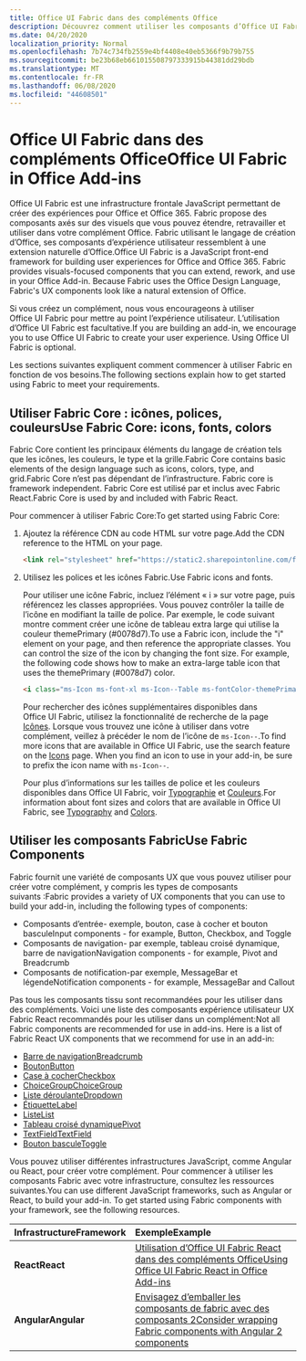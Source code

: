 ```yaml
---
title: Office UI Fabric dans des compléments Office 
description: Découvrez comment utiliser les composants d’Office UI Fabric dans des compléments Office.
ms.date: 04/20/2020
localization_priority: Normal
ms.openlocfilehash: 7b74c734fb2559e4bf4408e40eb5366f9b79b755
ms.sourcegitcommit: be23b68eb661015508797333915b44381dd29bdb
ms.translationtype: MT
ms.contentlocale: fr-FR
ms.lasthandoff: 06/08/2020
ms.locfileid: "44608501"
---
```

# <a name="office-ui-fabric-in-office-add-ins"></a><span data-ttu-id="d531e-103">Office UI Fabric dans des compléments Office</span><span class="sxs-lookup"><span data-stu-id="d531e-103">Office UI Fabric in Office Add-ins</span></span> 

<span data-ttu-id="d531e-p101">Office UI Fabric est une infrastructure frontale JavaScript permettant de créer des expériences pour Office et Office 365. Fabric propose des composants axés sur des visuels que vous pouvez étendre, retravailler et utiliser dans votre complément Office. Fabric utilisant le langage de création d’Office, ses composants d’expérience utilisateur ressemblent à une extension naturelle d’Office.</span><span class="sxs-lookup"><span data-stu-id="d531e-p101">Office UI Fabric is a JavaScript front-end framework for building user experiences for Office and Office 365. Fabric provides visuals-focused components that you can extend, rework, and use in your Office Add-in. Because Fabric uses the Office Design Language, Fabric's UX components look like a natural extension of Office.</span></span> 

<span data-ttu-id="d531e-p102">Si vous créez un complément, nous vous encourageons à utiliser Office UI Fabric pour mettre au point l’expérience utilisateur. L’utilisation d’Office UI Fabric est facultative.</span><span class="sxs-lookup"><span data-stu-id="d531e-p102">If you are building an add-in, we encourage you to use Office UI Fabric to create your user experience. Using Office UI Fabric is optional.</span></span>

<span data-ttu-id="d531e-109">Les sections suivantes expliquent comment commencer à utiliser Fabric en fonction de vos besoins.</span><span class="sxs-lookup"><span data-stu-id="d531e-109">The following sections explain how to get started using Fabric to meet your requirements.</span></span> 

## <a name="use-fabric-core-icons-fonts-colors"></a><span data-ttu-id="d531e-110">Utiliser Fabric Core : icônes, polices, couleurs</span><span class="sxs-lookup"><span data-stu-id="d531e-110">Use Fabric Core: icons, fonts, colors</span></span>
<span data-ttu-id="d531e-111">Fabric Core contient les principaux éléments du langage de création tels que les icônes, les couleurs, le type et la grille.</span><span class="sxs-lookup"><span data-stu-id="d531e-111">Fabric Core contains basic elements of the design language such as icons, colors, type, and grid.</span></span><span data-ttu-id="d531e-112">Fabric Core n’est pas dépendant de l’infrastructure.</span><span class="sxs-lookup"><span data-stu-id="d531e-112"> Fabric core is framework independent.</span></span> <span data-ttu-id="d531e-113">Fabric Core est utilisé par et inclus avec Fabric React.</span><span class="sxs-lookup"><span data-stu-id="d531e-113">Fabric Core is used by and included with Fabric React.</span></span>

<span data-ttu-id="d531e-114">Pour commencer à utiliser Fabric Core:</span><span class="sxs-lookup"><span data-stu-id="d531e-114">To get started using Fabric Core:</span></span>

1. <span data-ttu-id="d531e-115">Ajoutez la référence CDN au code HTML sur votre page.</span><span class="sxs-lookup"><span data-stu-id="d531e-115">Add the CDN reference to the HTML on your page.</span></span>  

    ```html
    <link rel="stylesheet" href="https://static2.sharepointonline.com/files/fabric/office-ui-fabric-core/9.6.1/css/fabric.min.css">
    ```   
    
2. <span data-ttu-id="d531e-116">Utilisez les polices et les icônes Fabric.</span><span class="sxs-lookup"><span data-stu-id="d531e-116">Use Fabric icons and fonts.</span></span> 

    <span data-ttu-id="d531e-p104">Pour utiliser une icône Fabric, incluez l’élément « i » sur votre page, puis référencez les classes appropriées. Vous pouvez contrôler la taille de l’icône en modifiant la taille de police. Par exemple, le code suivant montre comment créer une icône de tableau extra large qui utilise la couleur themePrimary (#0078d7).</span><span class="sxs-lookup"><span data-stu-id="d531e-p104">To use a Fabric icon, include the "i" element on your page, and then reference the appropriate classes. You can control the size of the icon by changing the font size. For example, the following code shows how to make an extra-large table icon that uses the themePrimary (#0078d7) color.</span></span> 
   
    ```html
    <i class="ms-Icon ms-font-xl ms-Icon--Table ms-fontColor-themePrimary"></i>
    ```

    <span data-ttu-id="d531e-p105">Pour rechercher des icônes supplémentaires disponibles dans Office UI Fabric, utilisez la fonctionnalité de recherche de la page [Icônes](https://developer.microsoft.com/fabric#/styles/icons). Lorsque vous trouvez une icône à utiliser dans votre complément, veillez à précéder le nom de l’icône de `ms-Icon--`.</span><span class="sxs-lookup"><span data-stu-id="d531e-p105">To find more icons that are available in Office UI Fabric, use the search feature on the [Icons](https://developer.microsoft.com/fabric#/styles/icons) page. When you find an icon to use in your add-in, be sure to prefix the icon name with `ms-Icon--`.</span></span> 

    <span data-ttu-id="d531e-122">Pour plus d’informations sur les tailles de police et les couleurs disponibles dans Office UI Fabric, voir [Typographie](https://developer.microsoft.com/fabric#/styles/typography) et [Couleurs](https://developer.microsoft.com/fabric#/styles/colors).</span><span class="sxs-lookup"><span data-stu-id="d531e-122">For information about font sizes and colors that are available in Office UI Fabric, see [Typography](https://developer.microsoft.com/fabric#/styles/typography) and [Colors](https://developer.microsoft.com/fabric#/styles/colors).</span></span>
 
## <a name="use-fabric-components"></a><span data-ttu-id="d531e-123">Utiliser les composants Fabric</span><span class="sxs-lookup"><span data-stu-id="d531e-123">Use Fabric Components</span></span> 
<span data-ttu-id="d531e-124">Fabric fournit une variété de composants UX que vous pouvez utiliser pour créer votre complément, y compris les types de composants suivants :</span><span class="sxs-lookup"><span data-stu-id="d531e-124">Fabric provides a variety of UX components that you can use to build your add-in, including the following types of components:</span></span>

- <span data-ttu-id="d531e-125">Composants d’entrée- exemple, bouton, case à cocher et bouton bascule</span><span class="sxs-lookup"><span data-stu-id="d531e-125">Input components - for example, Button, Checkbox, and Toggle</span></span>
- <span data-ttu-id="d531e-126">Composants de navigation- par exemple, tableau croisé dynamique, barre de navigation</span><span class="sxs-lookup"><span data-stu-id="d531e-126">Navigation components - for example, Pivot and Breadcrumb</span></span>
- <span data-ttu-id="d531e-127">Composants de notification-par exemple, MessageBar et légende</span><span class="sxs-lookup"><span data-stu-id="d531e-127">Notification components - for example, MessageBar and Callout</span></span>  

<span data-ttu-id="d531e-128">Pas tous les composants tissu sont recommandées pour les utiliser dans des compléments. Voici une liste des composants expérience utilisateur UX Fabric React recommandés pour les utiliser dans un complément:</span><span class="sxs-lookup"><span data-stu-id="d531e-128">Not all Fabric components are recommended for use in add-ins. Here is a list of Fabric React UX components that we recommend for use in an add-in:</span></span>

- [<span data-ttu-id="d531e-129">Barre de navigation</span><span class="sxs-lookup"><span data-stu-id="d531e-129">Breadcrumb</span></span>](https://developer.microsoft.com/fabric#/components/breadcrumb)
- [<span data-ttu-id="d531e-130">Bouton</span><span class="sxs-lookup"><span data-stu-id="d531e-130">Button</span></span>](https://developer.microsoft.com/fabric#/components/button)
- [<span data-ttu-id="d531e-131">Case à cocher</span><span class="sxs-lookup"><span data-stu-id="d531e-131">Checkbox</span></span>](https://developer.microsoft.com/fabric#/components/checkbox)
- [<span data-ttu-id="d531e-132">ChoiceGroup</span><span class="sxs-lookup"><span data-stu-id="d531e-132">ChoiceGroup</span></span>](https://developer.microsoft.com/fabric#/components/choicegroup)
- [<span data-ttu-id="d531e-133">Liste déroulante</span><span class="sxs-lookup"><span data-stu-id="d531e-133">Dropdown</span></span>](https://developer.microsoft.com/fabric#/components/dropdown)
- [<span data-ttu-id="d531e-134">Étiquette</span><span class="sxs-lookup"><span data-stu-id="d531e-134">Label</span></span>](https://developer.microsoft.com/fabric#/components/label)
- [<span data-ttu-id="d531e-135">Liste</span><span class="sxs-lookup"><span data-stu-id="d531e-135">List</span></span>](https://developer.microsoft.com/fabric#/components/list)
- [<span data-ttu-id="d531e-136">Tableau croisé dynamique</span><span class="sxs-lookup"><span data-stu-id="d531e-136">Pivot</span></span>](https://developer.microsoft.com/fabric#/components/pivot)
- [<span data-ttu-id="d531e-137">TextField</span><span class="sxs-lookup"><span data-stu-id="d531e-137">TextField</span></span>](https://developer.microsoft.com/fabric#/components/textfield)
- [<span data-ttu-id="d531e-138">Bouton bascule</span><span class="sxs-lookup"><span data-stu-id="d531e-138">Toggle</span></span>](https://developer.microsoft.com/fabric#/components/toggle)

<span data-ttu-id="d531e-p106">Vous pouvez utiliser différentes infrastructures JavaScript, comme Angular ou React, pour créer votre complément. Pour commencer à utiliser les composants Fabric avec votre infrastructure, consultez les ressources suivantes.</span><span class="sxs-lookup"><span data-stu-id="d531e-p106">You can use different JavaScript frameworks, such as Angular or React, to build your add-in. To get started using Fabric components with your framework, see the following resources.</span></span>

|<span data-ttu-id="d531e-141">**Infrastructure**</span><span class="sxs-lookup"><span data-stu-id="d531e-141">**Framework**</span></span>|<span data-ttu-id="d531e-142">**Exemple**</span><span class="sxs-lookup"><span data-stu-id="d531e-142">**Example**</span></span>|
|:------------|:----------|
|<span data-ttu-id="d531e-143">**React**</span><span class="sxs-lookup"><span data-stu-id="d531e-143">**React**</span></span>|[<span data-ttu-id="d531e-144">Utilisation d’Office UI Fabric React dans des compléments Office</span><span class="sxs-lookup"><span data-stu-id="d531e-144">Using Office UI Fabric React in Office Add-ins</span></span>](using-office-ui-fabric-react.md )|
|<span data-ttu-id="d531e-145">**Angular**</span><span class="sxs-lookup"><span data-stu-id="d531e-145">**Angular**</span></span>| [<span data-ttu-id="d531e-146">Envisagez d’emballer les composants de fabric avec des composants 2</span><span class="sxs-lookup"><span data-stu-id="d531e-146">Consider wrapping Fabric components with Angular 2 components</span></span>](../develop/add-ins-with-angular2.md#consider-wrapping-fabric-components-with-angular-components)|

